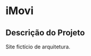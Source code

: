 # iMovi
## Descrição do Projeto
<p>Site fictício de arquitetura.</p
  ## Tecnologias utilizadas:
  - HTML
  - CSS
  - BOOTSTRAP
  
